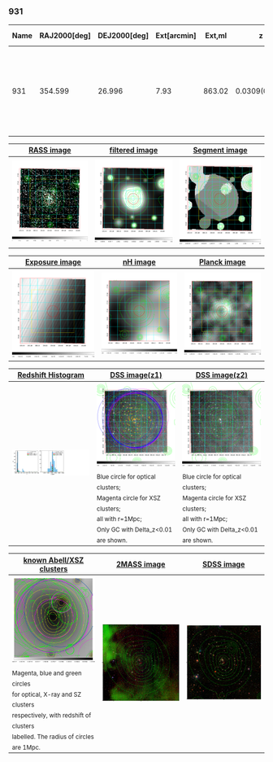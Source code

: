 <div STYLE="page-break-after: always;"></div>

### 931

|Name|RAJ2000[deg]|DEJ2000[deg] |Ext[arcmin]| Ext,ml | z | z_src| C|GC(XSZ,Delta_z<0.01)| GC(OPT,Delta_z<0.01)|GC| R_sig[arcmin] | R500[arcmin] | R500[Mpc]| CRsig[c/s] | CR500[c/s] |L500[1E44 erg/s]|F500[1E-12 erg/s/cm^2]| M500[1E14 Msun]|Tx[keV]|Cnt_sig|Beta|Rc[arcmin]|Comment|Alias|
|---|---|---|---|---|---|------|---|--------|---------|----------|---|---|---|---|---|---|---|---|---|---|---|---|---|---|
|931| 354.599| 26.996| 7.93| 863.02| 0.0309(0.005)| z1, z_xsz| B| L03, MCXC, PSZ2, Tar, XB| A, N, W| A, C, F20, L03, MCXC, N, PSZ2, SPI, Tar, W, XB, XCS| 22.231| 21.000| 0.779| 0.971(0.061)| 0.962(0.061)| 0.367(0.012)| 16.696(0.558)| 1.38(0.02)| 2.64(0.03)| 625.1| 0.972(-0.038+0.021)| 12.471(-0.532+0.358)| -| k564|

|[RASS image](../image/931/931_img.pdf)|[filtered image](../image/931/931_fil.pdf)|[Segment image](../image/931/931_seg.pdf)|
|-------------------|--------------------|-------------------|
| <img src="../image/931/931_img.png" width="300">  | <img src="../image/931/931_fil.png" width="300">   | <img src="../image/931/931_seg.png" width="300">  |

|[Exposure image](../image/931/931_mex.pdf)| [nH image](../image/931/931_nh.pdf)| [Planck image](../image/931/931_p.pdf)|
|-------------------|--------------------|-------------------|
|<img src="../image/931/931_mex.png" width="300">   | <img src="../image/931/931_nh.png" width="300">    | <img src="../image/931/931_p.png" width="300"> |

|[Redshift Histogram](../image/931/931_zg.pdf) | [DSS image(z1)](../image/931/931_dss_z1.pdf)      |  [DSS image(z2)](../image/931/931_dss_z2.pdf)    |
|-------------------|--------------------|-------------------|
|<img src="../image/931/931_zg.png" width="300"> |<img src="../image/931/931_dss_z1.png" width="300"> <sub><br>Blue circle for optical clusters; <br>Magenta circle for XSZ clusters; <br>all with r=1Mpc; <br>Only GC with Delta_z<0.01 are shown. </sub>| <img src="../image/931/931_dss_z2.png" width="300"><sub><br>Blue circle for optical clusters; <br>Magenta circle for XSZ clusters; <br>all with r=1Mpc; <br>Only GC with Delta_z<0.01 are shown. </sub> |

|[known Abell/XSZ clusters](../image/931/931_gc.pdf) | [2MASS image](../image/931/931_2mass.pdf)      |[SDSS image](../image/931/931_sdss.pdf)   |
|-------------------|-------------------|-------------------|
|<img src=../image/931/931_gc.png width="300"> <br><sub>Magenta, blue and green circles <br>for optical, X-ray and SZ clusters <br>respectively, with redshift of clusters <br>labelled. The radius of circles <br>are 1Mpc.</sub>|<img src="../image/931/931_2mass.png" width="300">  | <img src="../image/931/931_sdss.png" width="300">  |




